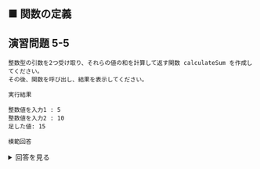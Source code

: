## ■ 関数の定義

## 演習問題 5-5

```
整数型の引数を2つ受け取り、それらの値の和を計算して返す関数 calculateSum を作成してください。
その後、関数を呼び出し、結果を表示してください。
```

`実行結果`

```
整数値を入力1 : 5
整数値を入力2 : 10
足した値: 15
```

`模範回答`
<details>
<summary>回答を見る</summary>

```c
#include <stdio.h>

int calculateSum(int num1, int num2) {
    int sum = num1 + num2;
    return sum;
}

main()
{
    int a = 0;
    int b = 0;

    printf("整数値を入力1 : ");
    scanf("%d", &a);

    printf("整数値を入力2 : ");
    scanf("%d", &b);

    int result = calculateSum(a, b);

    printf("足した値: %d\n", result);
}
```
</details>